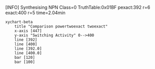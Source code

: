 [INFO] Synthesising NPN Class=0 TruthTable:0x01BF pexact:392 r=6 exact:400 r=5 time=2.04min 

```mermaid
xychart-beta
    title "Comparison powertwoexact twoexact"
    x-axis [447]
    y-axis "Switching Activity" 0-->400
    line [392]
    line [400]
    line [392.0]
    line [400.0]
    bar [120]
    bar [100]
```

